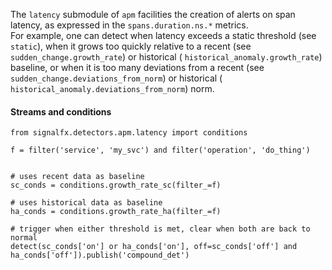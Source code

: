 The `latency` submodule of `apm` facilities the creation of alerts on span latency, as expressed in the `spans.duration.ns.*` metrics.  
For example, one can detect when latency exceeds a static threshold (see `static`),
when it grows too quickly relative to a recent (see `sudden_change.growth_rate`) or historical ( `historical_anomaly.growth_rate`) baseline,
or when it is too many deviations from a recent (see `sudden_change.deviations_from_norm`) or historical ( `historical_anomaly.deviations_from_norm`) norm.
 
#### Streams and conditions

~~~~~~~~~~~~~~~~~~~~
from signalfx.detectors.apm.latency import conditions

f = filter('service', 'my_svc') and filter('operation', 'do_thing')


# uses recent data as baseline
sc_conds = conditions.growth_rate_sc(filter_=f)

# uses historical data as baseline
ha_conds = conditions.growth_rate_ha(filter_=f)

# trigger when either threshold is met, clear when both are back to normal
detect(sc_conds['on'] or ha_conds['on'], off=sc_conds['off'] and ha_conds['off']).publish('compound_det')
~~~~~~~~~~~~~~~~~~~~


